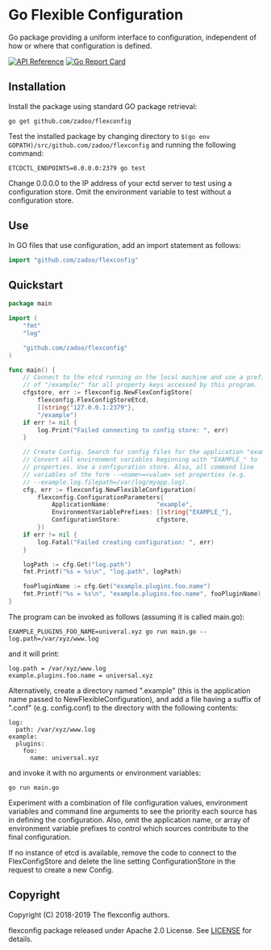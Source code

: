 # Go Flexible Configuration

Go package providing a uniform interface to configuration, independent of how
or where that configuration is defined.

[![API Reference](
https://camo.githubusercontent.com/915b7be44ada53c290eb157634330494ebe3e30a/68747470733a2f2f676f646f632e6f72672f6769746875622e636f6d2f676f6c616e672f6764646f3f7374617475732e737667
)](https://godoc.org/github.com/zadoo/flexconfig)
[![Go Report Card](https://goreportcard.com/badge/github.com/zadoo/flexconfig)](https://goreportcard.com/report/github.com/zadoo/flexconfig)

## Installation

Install the package using standard GO package retrieval:

```shell
go get github.com/zadoo/flexconfig
```

Test the installed package by changing directory to
`$(go env GOPATH)/src/github.com/zadoo/flexconfig` and running the
following command:

```shell
ETCDCTL_ENDPOINTS=0.0.0.0:2379 go test
```

Change 0.0.0.0 to the IP address of your ectd server to test using
a configuration store. Omit the environment variable to test without
a configuration store.

## Use

In GO files that use configuration, add an import statement as follows:

```go
import "github.com/zadoo/flexconfig"
```

## Quickstart

```go
package main

import (
	"fmt"
	"log"

	"github.com/zadoo/flexconfig"
)

func main() {
	// Connect to the etcd running on the local machine and use a prefix
	// of "/example/" for all property keys accessed by this program.
	cfgstore, err := flexconfig.NewFlexConfigStore(
		flexconfig.FlexConfigStoreEtcd,
		[]string{"127.0.0.1:2379"},
		"/example")
	if err != nil {
		log.Print("Failed connecting to config store: ", err)
	}

	// Create Config. Search for config files for the application "example".
	// Convert all environment variables beginning with "EXAMPLE_" to
	// properties. Use a configuration store. Also, all command line
	// variables of the form --<name>=<value> set properties (e.g.
	// --example.log.filepath=/var/log/myapp.log).
	cfg, err := flexconfig.NewFlexibleConfiguration(
		flexconfig.ConfigurationParameters{
			ApplicationName:             "example",
			EnvironmentVariablePrefixes: []string{"EXAMPLE_"},
			ConfigurationStore:          cfgstore,
		})
	if err != nil {
		log.Fatal("Failed creating configuration: ", err)
	}

	logPath := cfg.Get("log.path")
	fmt.Printf("%s = %s\n", "log.path", logPath)

	fooPluginName := cfg.Get("example.plugins.foo.name")
	fmt.Printf("%s = %s\n", "example.plugins.foo.name", fooPluginName)
}
```

The program can be invoked as follows (assuming it is called main.go):

```shell
EXAMPLE_PLUGINS_FOO_NAME=univeral.xyz go run main.go --log.path=/var/xyz/www.log
```

and it will print:

```shell
log.path = /var/xyz/www.log
example.plugins.foo.name = universal.xyz
```

Alternatively, create a directory named ".example" (this is the application
name passed to NewFlexibleConfiguration), and add a file having a suffix of
".conf" (e.g. config.conf) to the directory with the following contents:

```
log:
  path: /var/xyz/www.log
example:
  plugins:
    foo:
      name: universal.xyz
```

and invoke it with no arguments or environment variables:

```shell
go run main.go
```

Experiment with a combination of file configuration values, environment
variables and command line arguments to see the priority each source has
in defining the configuration. Also, omit the application name, or array
of environment variable prefixes to control which sources contribute to the
final configuration.

If no instance of etcd is available, remove the code to connect to the
FlexConfigStore and delete the line setting ConfigurationStore in the request
to create a new Config.

## Copyright

Copyright (C) 2018-2019 The flexconfig authors.

flexconfig package released under Apache 2.0 License.
See [LICENSE](https://github.com/zadoo/flexconfig/blob/master/LICENSE) for details.
